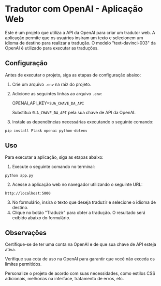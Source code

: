 # Tradutor com OpenAI - Aplicação Web

Este é um projeto que utiliza a API da OpenAI para criar um tradutor web. A aplicação permite que os usuários insiram um texto e selecionem um idioma de destino para realizar a tradução. O modelo "text-davinci-003" da OpenAI é utilizado para executar as traduções.

## Configuração

Antes de executar o projeto, siga as etapas de configuração abaixo:

1. Crie um arquivo `.env` na raiz do projeto.
2. Adicione as seguintes linhas ao arquivo `.env`:

    OPENAI_API_KEY=`SUA_CHAVE_DA_API`

    Substitua `SUA_CHAVE_DA_API` pela sua chave de API da OpenAI.

3. Instale as dependências necessárias executando o seguinte comando:

```shell
pip install Flask openai python-dotenv
```
## Uso
Para executar a aplicação, siga as etapas abaixo:

1. Execute o seguinte comando no terminal:
```shell
python app.py
```
2. Acesse a aplicação web no navegador utilizando o seguinte URL:
```shell
http://localhost:5000
```
3. No formulário, insira o texto que deseja traduzir e selecione o idioma de destino.
4. Clique no botão "Traduzir" para obter a tradução. O resultado será exibido abaixo do formulário.

## Observações
Certifique-se de ter uma conta na OpenAI e de que sua chave de API esteja ativa.

Verifique sua cota de uso na OpenAI para garantir que você não exceda os limites permitidos.

Personalize o projeto de acordo com suas necessidades, como estilos CSS adicionais, melhorias na interface, tratamento de erros, etc.
